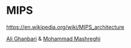 # MIPS


https://en.wikipedia.org/wiki/MIPS_architecture

[Ali Ghanbari](https://github.com/ali-ghanbary) & [Mohammad Mashreghi](https://github.com/M-Mashreghi)

